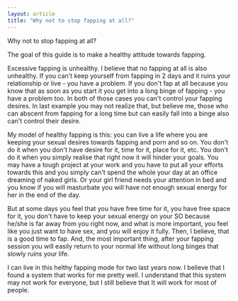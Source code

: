 ```yaml
---
layout: article
title: "Why not to stop fapping at all?"
---
```


Why not to stop fapping at all? 

The goal of this guide is to make a healthy attitude towards fapping.

Excessive fapping is unhealthy. I believe that no fapping at all is also unhealthy. If you can't keep
yourself from fapping in 2 days and it ruins your relationship or live - you
have a problem. If you don't fap at all because you know that as soon as you
start it you get into a long binge of fapping - you have a problem too. In both
of those cases you can't control your fapping desires. In last example you may
not realize that, but believe me, those who can abscent from fapping for a long
time but can easily fall into a binge also can't control their desire.

My model of healthy fapping is this: you can live a life where you are keeping
your sexual desires towards fapping and porn and so on. You don't do it when you
don't have desire for it, time for it, place for it, etc. You don't do it when
you simply realise that right now it will hinder your goals. You may have a
tough project at your work and you have to put all your efforts towards this and
you simply can't spend the whole your day at an office dreaming of naked girls. Or your
girl friend needs your attention in bed and you know if you will masturbate you
will have not enough sexual energy for her in the end of the day. 

But at some days you feel that you have free time for it, you have free space
for it, you don't have to keep your sexual energy on your SO because he/she is
far away from you right now, and what is more important, you feel like you just
want to have sex, and you will enjoy it fully. Then, I believe, that is a good
time to fap. And, the most important thing, after your fapping session you will
easily return to your normal life without long binges that slowly ruins your life.

I can live in this helthy fapping mode for two last years now. I believe that I
found a system that works for me pretty well. I understand that this system may
not work for everyone, but I still believe that It will work for most of people.
